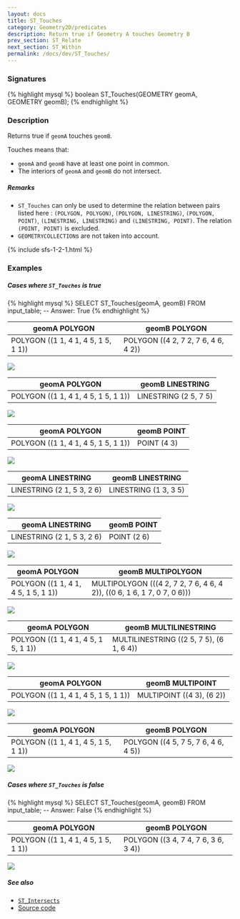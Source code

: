 ```yaml
---
layout: docs
title: ST_Touches
category: Geometry2D/predicates
description: Return true if Geometry A touches Geometry B
prev_section: ST_Relate
next_section: ST_Within
permalink: /docs/dev/ST_Touches/
---
```


### Signatures

{% highlight mysql %}
boolean ST_Touches(GEOMETRY geomA, GEOMETRY geomB);
{% endhighlight %}

### Description

Returns true if `geomA` touches `geomB`.

Touches means that:
  * `geomA` and `geomB` have at least one point in common.
  * The interiors of `geomA` and `geomB` do not intersect.

##### Remarks
  * `ST_Touches` can only be used to determine the relation between pairs listed here : `(POLYGON, POLYGON)`, `(POLYGON, LINESTRING)`, `(POLYGON, POINT)`, `(LINESTRING, LINESTRING)` and `(LINESTRING, POINT)`. The relation `(POINT, POINT)` is excluded. 
  * `GEOMETRYCOLLECTION`s are not taken into account.

{% include sfs-1-2-1.html %}

### Examples

##### Cases where `ST_Touches` is true
 
{% highlight mysql %}
SELECT ST_Touches(geomA, geomB) FROM input_table;
-- Answer:    True
{% endhighlight %}

| geomA POLYGON                       | geomB POLYGON                       |
|-------------------------------------|-------------------------------------|
| POLYGON ((1 1, 4 1, 4 5, 1 5, 1 1)) | POLYGON ((4 2, 7 2, 7 6, 4 6, 4 2)) |

<img class="displayed" src="../ST_Touches_1.png"/>

| geomA POLYGON                       | geomB LINESTRING      |
|-------------------------------------|-----------------------|
| POLYGON ((1 1, 4 1, 4 5, 1 5, 1 1)) | LINESTRING (2 5, 7 5) |

<img class="displayed" src="../ST_Touches_2.png"/>

| geomA POLYGON                       | geomB POINT |
|-------------------------------------|-------------|
| POLYGON ((1 1, 4 1, 4 5, 1 5, 1 1)) | POINT (4 3) |

<img class="displayed" src="../ST_Touches_3.png"/>

| geomA LINESTRING           | geomB LINESTRING      |
|----------------------------|-----------------------|
| LINESTRING (2 1, 5 3, 2 6) | LINESTRING (1 3, 3 5) |

<img class="displayed" src="../ST_Touches_4.png"/>

| geomA LINESTRING           | geomB POINT |
|----------------------------|-------------|
| LINESTRING (2 1, 5 3, 2 6) | POINT (2 6) |

<img class="displayed" src="../ST_Touches_5.png"/>

| geomA POLYGON                       | geomB MULTIPOLYGON                                                      |
|-------------------------------------|-------------------------------------------------------------------------|
| POLYGON ((1 1, 4 1, 4 5, 1 5, 1 1)) | MULTIPOLYGON (((4 2, 7 2, 7 6, 4 6, 4 2)), ((0 6, 1 6, 1 7, 0 7, 0 6))) |

<img class="displayed" src="../ST_Touches_6.png"/>

| geomA POLYGON                       | geomB MULTILINESTRING                    |
|-------------------------------------|------------------------------------------|
| POLYGON ((1 1, 4 1, 4 5, 1 5, 1 1)) | MULTILINESTRING ((2 5, 7 5), (6 1, 6 4)) |

<img class="displayed" src="../ST_Touches_7.png"/>

| geomA POLYGON                       | geomB MULTIPOINT          |
|-------------------------------------|---------------------------|
| POLYGON ((1 1, 4 1, 4 5, 1 5, 1 1)) | MULTIPOINT ((4 3), (6 2)) |

<img class="displayed" src="../ST_Touches_8.png"/>

| geomA POLYGON                       | geomB POLYGON                       |
|-------------------------------------|-------------------------------------|
| POLYGON ((1 1, 4 1, 4 5, 1 5, 1 1)) | POLYGON ((4 5, 7 5, 7 6, 4 6, 4 5)) |

<img class="displayed" src="../ST_Touches_9.png"/>

##### Cases where `ST_Touches` is false

{% highlight mysql %}
SELECT ST_Touches(geomA, geomB) FROM input_table;
-- Answer:    False
{% endhighlight %}

| geomA POLYGON                       | geomB POLYGON                       |
|-------------------------------------|-------------------------------------|
| POLYGON ((1 1, 4 1, 4 5, 1 5, 1 1)) | POLYGON ((3 4, 7 4, 7 6, 3 6, 3 4)) |

<img class="displayed" src="../ST_Touches_10.png"/>

##### See also

* [`ST_Intersects`](../ST_Intersects)
* <a href="https://github.com/irstv/H2GIS/blob/master/h2spatial/src/main/java/org/h2gis/h2spatial/internal/function/spatial/predicates/ST_Touches.java" target="_blank">Source code</a>
